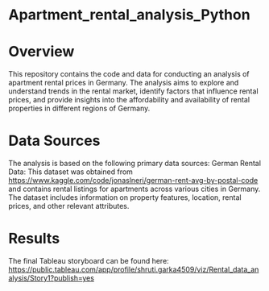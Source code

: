 # Apartment_rental_analysis_Python
# Overview
This repository contains the code and data for conducting an analysis of apartment rental prices in Germany. The analysis aims to explore and 
understand trends in the rental market, identify factors that influence rental prices, and provide insights into the affordability and availability of rental properties in different regions of Germany.
# Data Sources
The analysis is based on the following primary data sources:
German Rental Data: This dataset was obtained from https://www.kaggle.com/code/jonaslneri/german-rent-avg-by-postal-code and contains rental listings for apartments across various cities in Germany. 
The dataset includes information on property features, location, rental prices, and other relevant attributes.
# Results
The final Tableau storyboard can be found here: 
https://public.tableau.com/app/profile/shruti.garka4509/viz/Rental_data_analysis/Story1?publish=yes
